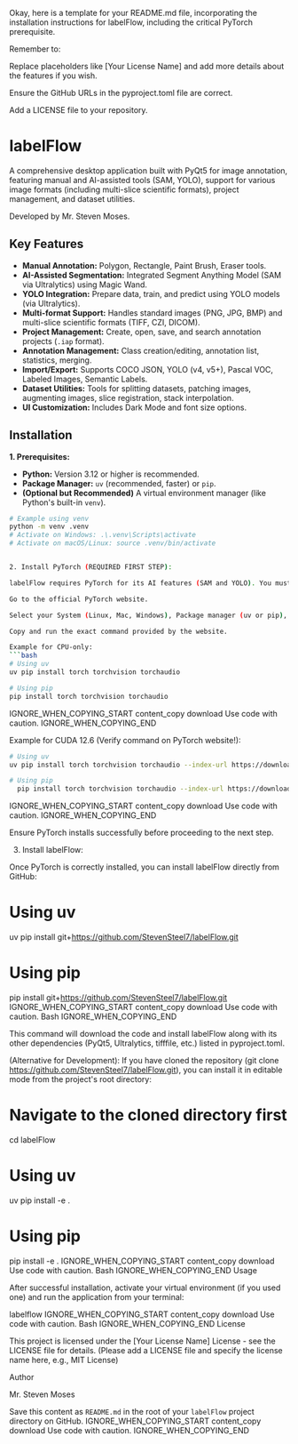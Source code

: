 Okay, here is a template for your README.md file, incorporating the installation instructions for labelFlow, including the critical PyTorch prerequisite.

Remember to:

Replace placeholders like [Your License Name] and add more details about the features if you wish.

Ensure the GitHub URLs in the pyproject.toml file are correct.

Add a LICENSE file to your repository.

# labelFlow

A comprehensive desktop application built with PyQt5 for image annotation, featuring manual and AI-assisted tools (SAM, YOLO), support for various image formats (including multi-slice scientific formats), project management, and dataset utilities.

Developed by Mr. Steven Moses.

## Key Features

*   **Manual Annotation:** Polygon, Rectangle, Paint Brush, Eraser tools.
*   **AI-Assisted Segmentation:** Integrated Segment Anything Model (SAM via Ultralytics) using Magic Wand.
*   **YOLO Integration:** Prepare data, train, and predict using YOLO models (via Ultralytics).
*   **Multi-format Support:** Handles standard images (PNG, JPG, BMP) and multi-slice scientific formats (TIFF, CZI, DICOM).
*   **Project Management:** Create, open, save, and search annotation projects (`.iap` format).
*   **Annotation Management:** Class creation/editing, annotation list, statistics, merging.
*   **Import/Export:** Supports COCO JSON, YOLO (v4, v5+), Pascal VOC, Labeled Images, Semantic Labels.
*   **Dataset Utilities:** Tools for splitting datasets, patching images, augmenting images, slice registration, stack interpolation.
*   **UI Customization:** Includes Dark Mode and font size options.

## Installation

**1. Prerequisites:**

*   **Python:** Version 3.12 or higher is recommended.
*   **Package Manager:** `uv` (recommended, faster) or `pip`.
*   **(Optional but Recommended)** A virtual environment manager (like Python's built-in `venv`).

   ```bash
   # Example using venv
   python -m venv .venv
   # Activate on Windows: .\.venv\Scripts\activate
   # Activate on macOS/Linux: source .venv/bin/activate


2. Install PyTorch (REQUIRED FIRST STEP):

labelFlow requires PyTorch for its AI features (SAM and YOLO). You must install PyTorch before installing labelFlow.

Go to the official PyTorch website.

Select your System (Linux, Mac, Windows), Package manager (uv or pip), Compute Platform (CPU or specific CUDA version), and Python version.

Copy and run the exact command provided by the website.

Example for CPU-only:
```bash
# Using uv
uv pip install torch torchvision torchaudio

# Using pip
  pip install torch torchvision torchaudio
  ```
IGNORE_WHEN_COPYING_START
content_copy
download
Use code with caution.
IGNORE_WHEN_COPYING_END

Example for CUDA 12.6 (Verify command on PyTorch website!):
```bash
# Using uv
uv pip install torch torchvision torchaudio --index-url https://download.pytorch.org/whl/cu126

# Using pip
  pip install torch torchvision torchaudio --index-url https://download.pytorch.org/whl/cu126
  ```
IGNORE_WHEN_COPYING_START
content_copy
download
Use code with caution.
IGNORE_WHEN_COPYING_END

Ensure PyTorch installs successfully before proceeding to the next step.

3. Install labelFlow:

Once PyTorch is correctly installed, you can install labelFlow directly from GitHub:

# Using uv
uv pip install git+https://github.com/StevenSteel7/labelFlow.git

# Using pip
pip install git+https://github.com/StevenSteel7/labelFlow.git
IGNORE_WHEN_COPYING_START
content_copy
download
Use code with caution.
Bash
IGNORE_WHEN_COPYING_END

This command will download the code and install labelFlow along with its other dependencies (PyQt5, Ultralytics, tifffile, etc.) listed in pyproject.toml.

(Alternative for Development): If you have cloned the repository (git clone https://github.com/StevenSteel7/labelFlow.git), you can install it in editable mode from the project's root directory:

# Navigate to the cloned directory first
cd labelFlow

# Using uv
uv pip install -e .

# Using pip
pip install -e .
IGNORE_WHEN_COPYING_START
content_copy
download
Use code with caution.
Bash
IGNORE_WHEN_COPYING_END
Usage

After successful installation, activate your virtual environment (if you used one) and run the application from your terminal:

labelflow
IGNORE_WHEN_COPYING_START
content_copy
download
Use code with caution.
Bash
IGNORE_WHEN_COPYING_END
License

This project is licensed under the [Your License Name] License - see the LICENSE file for details. (Please add a LICENSE file and specify the license name here, e.g., MIT License)

Author

Mr. Steven Moses

Save this content as `README.md` in the root of your `labelFlow` project directory on GitHub.
IGNORE_WHEN_COPYING_START
content_copy
download
Use code with caution.
IGNORE_WHEN_COPYING_END
